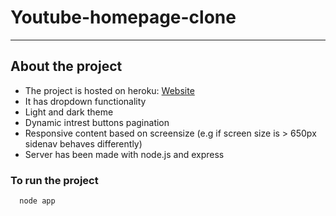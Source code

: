 # Youtube-homepage-clone
---

## About the project
* The project is hosted on heroku: [Website](https://youtube-homepage-clone.herokuapp.com/home)
* It has dropdown functionality
* Light and dark theme
* Dynamic intrest buttons pagination 
* Responsive content based on screensize (e.g if screen size is > 650px sidenav behaves differently)
* Server has been made with node.js and express

### To run the project 
```bash
  node app
```
